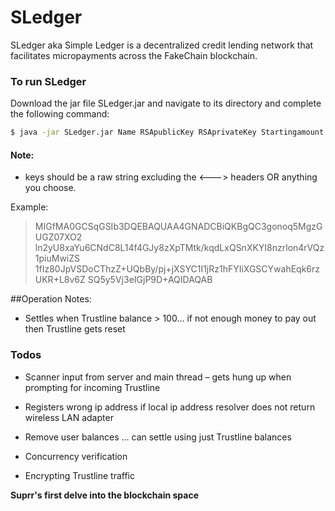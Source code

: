 # SLedger

SLedger aka Simple Ledger is a decentralized credit lending network that facilitates micropayments across the FakeChain blockchain. 

### To run SLedger
Download the jar file SLedger.jar and navigate to its directory and complete the following command:
```sh
$ java -jar SLedger.jar Name RSApublicKey RSAprivateKey Startingamount
```
#### Note: 
 - 	keys should be a raw string excluding the <---> headers OR anything you choose.
 
Example:
>MIGfMA0GCSqGSIb3DQEBAQUAA4GNADCBiQKBgQC3gonoq5MgzGUGZ07XO2
ln2yU8xaYu6CNdC8L14f4GJy8zXpTMtk/kqdLxQSnXKYI8nzrlon4rVQz1piuMwiZS
1fIz80JpVSDoCThzZ+UQbBy/pj+jXSYC1I1jRz1hFYIiXGSCYwahEqk6rzUKR+L8v6Z
SQ5y5Vj3eIGjP9D+AQIDAQAB

##Operation Notes:
- Settles when Trustline balance > 100… if not enough money to pay out then Trustline gets reset


### Todos

 - 	Scanner input from server and main thread – gets hung up when prompting for incoming Trustline
 - Registers wrong ip address if local ip address resolver does not return wireless LAN adapter
 - Remove user balances … can settle using just Trustline balances

 - 	Concurrency verification
 -  Encrypting Trustline traffic


**Suprr's first delve into the blockchain space**
